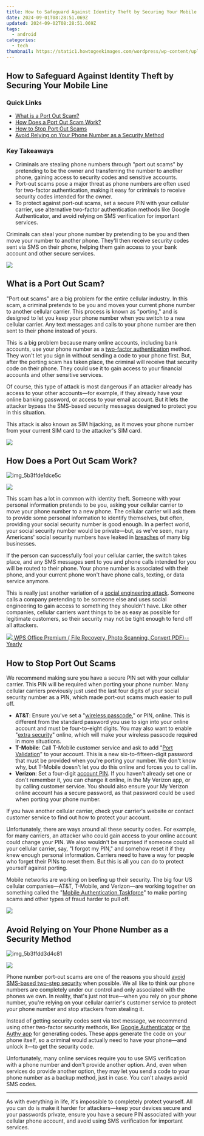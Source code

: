 ```yaml
---
title: How to Safeguard Against Identity Theft by Securing Your Mobile Line
date: 2024-09-01T08:28:51.069Z
updated: 2024-09-02T08:28:51.069Z
tags:
  - android
categories:
  - tech
thumbnail: https://static1.howtogeekimages.com/wordpress/wp-content/uploads/2023/09/53132252274_da1963fecc_o.jpg
---
```


## How to Safeguard Against Identity Theft by Securing Your Mobile Line

### Quick Links

* [What is a Port Out Scam?](https://tiktok-videos.techidaily.com/updated-2024-approved-the-top-8-ways-to-turn-tiktok-into-a-money-machine/)
* [How Does a Port Out Scam Work?](https://instagram-videos.techidaily.com/maximizing-musical-impact-on-instagram-posts-for-2024/)
* [How to Stop Port Out Scams](https://android-pokemon-go.techidaily.com/in-2024-latest-way-to-get-shiny-meltan-box-in-pokemon-go-mystery-box-on-infinix-smart-8-hd-drfone-by-drfone-virtual-android/)
* [Avoid Relying on Your Phone Number as a Security Method](https://some-approaches.techidaily.com/new-tailored-visual-representation-free-logo-base-for-personal-touches/)

### Key Takeaways

* Criminals are stealing phone numbers through "port out scams" by pretending to be the owner and transferring the number to another phone, gaining access to security codes and sensitive accounts.
* Port-out scams pose a major threat as phone numbers are often used for two-factor authentication, making it easy for criminals to receive security codes intended for the owner.
* To protect against port-out scams, set a secure PIN with your cellular carrier, use alternative two-factor authentication methods like Google Authenticator, and avoid relying on SMS verification for important services.

 Criminals can steal your phone number by pretending to be you and then move your number to another phone. They'll then receive security codes sent via SMS on their phone, helping them gain access to your bank account and other secure services.

<!-- affiliate ads begin -->
<a href="https://shop.copernic.com/order/checkout.php?PRODS=41033091&QTY=1&AFFILIATE=108875&CART=1"><img src="https://secure.2checkout.com/images/merchant/8d30aa96e72440759f74bd2306c1fa3d/Copernic-2023-Affiliate-728x90-Advanced.png" border="0"></a>
<!-- affiliate ads end -->
##  What is a Port Out Scam?

 "Port out scams" are a big problem for the entire cellular industry. In this scam, a criminal pretends to be you and moves your current phone number to another cellular carrier. This process is known as "porting," and is designed to let you keep your phone number when you switch to a new cellular carrier. Any text messages and calls to your phone number are then sent to their phone instead of yours.

 This is a big problem because many online accounts, including bank accounts, use your phone number as a [two-factor authentication](https://extra-approaches.techidaily.com/updated-premiere-visionary-film-glimpses/) method. They won't let you sign in without sending a code to your phone first. But, after the porting scam has taken place, the criminal will receive that security code on their phone. They could use it to gain access to your financial accounts and other sensitive services.

 Of course, this type of attack is most dangerous if an attacker already has access to your other accounts—for example, if they already have your online banking password, or access to your email account. But it lets the attacker bypass the SMS-based security messages designed to protect you in this situation.

 This attack is also known as SIM hijacking, as it moves your phone number from your current SIM card to the attacker's SIM card.

<!-- affiliate ads begin -->
<a href="https://shop.incomedia.eu/order/checkout.php?PRODS=14095146&QTY=1&AFFILIATE=108875&CART=1"><img src="https://secure.2checkout.com/images/merchant/8b6cc3ee5ec407721ce3bf5ff4c0f56b/PRO_BUY_728x90-EN.jpg" border="0"></a>
<!-- affiliate ads end -->
##  How Does a Port Out Scam Work?

![img_5b3ffde1dce5c](https://static1.howtogeekimages.com/wordpress/wp-content/uploads/2018/07/img_5b3ffde1dce5c.png) 

<!-- affiliate ads begin -->
<a href="https://store.revouninstaller.com/order/checkout.php?PRODS=28010250&QTY=1&AFFILIATE=108875&CART=1"><img src="https://secure.avangate.com/images/merchant/4282ec8de8c9be897e7aff4aa231b1a4/336__280a.jpg" border="0"></a>
<!-- affiliate ads end -->
 This scam has a lot in common with identity theft. Someone with your personal information pretends to be you, asking your cellular carrier to move your phone number to a new phone. The cellular carrier will ask them to provide some personal information to identify themselves, but often, providing your social security number is good enough. In a perfect world, your social security number would be private—but, as we've seen, many Americans' social security numbers have leaked in [breaches](https://facebook-videos.techidaily.com/updated-filming-techniques-for-high-quality-facebook-video-content-for-2024/) of many big businesses.

 If the person can successfully fool your cellular carrier, the switch takes place, and any SMS messages sent to you and phone calls intended for you will be routed to their phone. Your phone number is associated with their phone, and your current phone won't have phone calls, texting, or data service anymore.

 This is really just another variation of a [social engineering attack](https://techidaily.com/how-to-factory-reset-oppo-a78-without-losing-data-drfone-by-drfone-reset-android-reset-android/). Someone calls a company pretending to be someone else and uses social engineering to gain access to something they shouldn't have. Like other companies, cellular carriers want things to be as easy as possible for legitimate customers, so their security may not be tight enough to fend off all attackers.

<!-- affiliate ads begin -->
<a href="https://secure.2checkout.com/order/checkout.php?PRODS=38729081&QTY=1&AFFILIATE=108875&CART=1"><img src="https://website-prod.cache.wpscdn.com/img/wps-office-pdf-editor-1x.890dbda.png" border="0">
WPS Office Premium ( File Recovery, Photo Scanning, Convert PDF)--Yearly</a>
<!-- affiliate ads end -->
##  How to Stop Port Out Scams

 We recommend making sure you have a secure PIN set with your cellular carrier. This PIN will be required when porting your phone number. Many cellular carriers previously just used the last four digits of your social security number as a PIN, which made port-out scams much easier to pull off.

* **AT&T**: Ensure you've set a "[wireless passcode](https://www.anrdoezrs.net/links/3607085/type/dlg/sid/UUhtgUeUpU215211/https://www.att.com/support/)," or PIN, online. This is different from the standard password you use to sign into your online account and must be four-to-eight digits. You may also want to enable "[extra security](https://www.anrdoezrs.net/links/3607085/type/dlg/sid/UUhtgUeUpU215211/https://www.att.com/support/)" online, which will make your wireless passcode required in more situations.
* **T-Mobile**: Call T-Mobile customer service and ask to add "[Port Validation](https://www.t-mobile.com/news/unauthorized-porting-protecting-your-account)" to your account. This is a new six-to-fifteen-digit password that must be provided when you're porting your number. We don't know why, but T-Mobile doesn't let you do this online and forces you to call in.
* **Verizon**: Set a four-digit [account PIN](https://www.anrdoezrs.net/links/3607085/type/dlg/sid/UUhtgUeUpU215211/https://www.verizon.com/support/account-pin-faqs/). If you haven't already set one or don't remember it, you can change it online, in the My Verizon app, or by calling customer service. You should also ensure your My Verizon online account has a secure password, as that password could be used when porting your phone number.

 If you have another cellular carrier, check your carrier's website or contact customer service to find out how to protect your account.

 Unfortunately, there are ways around all these security codes. For example, for many carriers, an attacker who could gain access to your online account could change your PIN. We also wouldn't be surprised if someone could all your cellular carrier, say, "I forgot my PIN," and somehow reset it if they knew enough personal information. Carriers need to have a way for people who forget their PINs to reset them. But this is all you can do to protect yourself against porting.

 Mobile networks are working on beefing up their security. The big four US cellular companies—AT&T, T-Mobile, and Verizon—are working together on something called the "[Mobile Authentication Taskforce](https://www.anrdoezrs.net/links/3607085/type/dlg/sid/UUhtgUeUpU215211/https://www.verizon.com/about/news/att-sprint-t-mobile-and-verizon-team-develop-mobile-authentication-solution)" to make porting scams and other types of fraud harder to pull off.

<!-- affiliate ads begin -->
<a href="https://store.bitdefender.com/affiliate.php?ACCOUNT=BITLATIN&AFFILIATE=108875&PATH=http%3A%2F%2Fwww.bitdefender.com%2Fbusiness%3FAFFILIATE%3D108875%26RESOURCE%3D30%2525%2BOff%2Ball%2BGravityZone%2BProducts"><img src="https://www.bitdefender.com/content/dam/bitdefender/business/campaign/1200X628.png" border="0"></a>
<!-- affiliate ads end -->
##  Avoid Relying on Your Phone Number as a Security Method

![img_5b3ffdd3d4c81](https://static1.howtogeekimages.com/wordpress/wp-content/uploads/2018/07/img_5b3ffdd3d4c81.png) 

<!-- affiliate ads begin -->
<a href="https://shop.incomedia.eu/order/checkout.php?PRODS=39655089&QTY=1&AFFILIATE=108875&CART=1"><img src="https://incomedia.eu/files/images/affiliates/wa/01_WA_728x90.jpg" border="0"></a>
<!-- affiliate ads end -->
 Phone number port-out scams are one of the reasons you should [avoid SMS-based two-step security](https://vimeo-videos.techidaily.com/new-the-ultimate-guide-to-vimeo-record-features-for-2024/) when possible. We all like to think our phone numbers are completely under our control and only associated with the phones we own. In reality, that's just not true—when you rely on your phone number, you're relying on your cellular carrier's customer service to protect your phone number and stop attackers from stealing it.

 Instead of getting security codes sent via text message, we recommend using other two-factor security methods, like [Google Authenticator](https://some-guidance.techidaily.com/new-the-photographers-guide-to-maximizing-lunapic-potential/) or [the Authy app](https://location-social.techidaily.com/proven-ways-in-how-to-hide-location-on-life360-for-oppo-k11-5g-drfone-by-drfone-virtual-android/) for generating codes. These apps generate the code on your phone itself, so a criminal would actually need to have your phone—and unlock it—to get the security code.

 Unfortunately, many online services require you to use SMS verification with a phone number and don't provide another option. And, even when services do provide another option, they may let you send a code to your phone number as a backup method, just in case. You can't always avoid SMS codes.

---

 As with everything in life, it's impossible to completely protect yourself. All you can do is make it harder for attackers—keep your devices secure and your passwords private, ensure you have a secure PIN associated with your cellular phone account, and avoid using SMS verification for important services.

<ins class="adsbygoogle"
     style="display:block"
     data-ad-format="autorelaxed"
     data-ad-client="ca-pub-7571918770474297"
     data-ad-slot="1223367746"></ins>



<ins class="adsbygoogle"
     style="display:block"
     data-ad-client="ca-pub-7571918770474297"
     data-ad-slot="8358498916"
     data-ad-format="auto"
     data-full-width-responsive="true"></ins>


